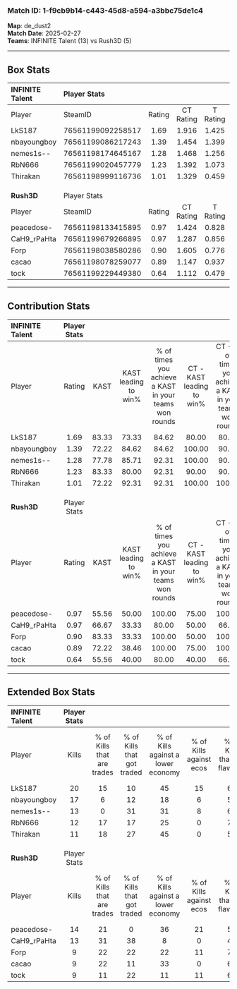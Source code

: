 ### Match ID: 1-f9cb9b14-c443-45d8-a594-a3bbc75de1c4  
**Map**: de_dust2  
**Match Date**: 2025-02-27  
**Teams**: INFINITE Talent (13) vs Rush3D (5)  

---  

## Box Stats  

| **INFINITE Talent** | Player Stats      |        |           |          |       |       |       |         |        |      |     |
| :- | :- | :-: | :-: | :-: | :-: | :-: | :-: | :-: | :-: | :-: | :-: |
| Player              | SteamID           | Rating | CT Rating | T Rating | KAST  |  ADR  | Kills | Assists | Deaths | K/D  | HS% |
| LkS187              | 76561199092258517 |  1.69  |   1.916   |  1.425   | 83.33 | 107.7 |  20   |    8    |   11   | 1.82 | 50  |
| nbayoungboy         | 76561199086217243 |  1.39  |   1.454   |  1.399   | 72.22 | 79.6  |  17   |    5    |   10   | 1.70 | 47  |
| nemes1s--           | 76561198174645167 |  1.28  |   1.468   |  1.256   | 77.78 | 95.4  |  13   |    8    |   11   | 1.18 | 53  |
| RbN666              | 76561199020457779 |  1.23  |   1.392   |  1.073   | 83.33 | 85.2  |  12   |    6    |   11   | 1.09 | 41  |
| Thirakan            | 76561198999116736 |  1.01  |   1.329   |  0.459   | 72.22 | 63.0  |  11   |    3    |   11   | 1.00 | 27  |
|                     |                   |        |           |          |       |       |       |         |        |      |     |
|                     |                   |        |           |          |       |       |       |         |        |      |     |
|                     |                   |        |           |          |       |       |       |         |        |      |     |
| **Rush3D**          | Player Stats      |        |           |          |       |       |       |         |        |      |     |
| Player              | SteamID           | Rating | CT Rating | T Rating | KAST  |  ADR  | Kills | Assists | Deaths | K/D  | HS% |
| peacedose-          | 76561198133415895 |  0.97  |   1.424   |  0.828   | 55.56 | 66.4  |  14   |    0    |   13   | 1.08 | 57  |
| CaH9_rPaHta         | 76561199679266895 |  0.97  |   1.287   |  0.856   | 66.67 | 70.3  |  13   |    3    |   15   | 0.87 | 46  |
| Forp                | 76561198038580286 |  0.90  |   1.605   |  0.776   | 83.33 | 65.9  |   9   |    6    |   15   | 0.60 | 33  |
| cacao               | 76561198078259077 |  0.89  |   1.147   |  0.937   | 72.22 | 81.8  |   9   |    9    |   15   | 0.60 | 33  |
| tock                | 76561199229449380 |  0.64  |   1.112   |  0.479   | 55.56 | 53.9  |   9   |    2    |   15   | 0.60 | 66  |
---  

## Contribution Stats  

| **INFINITE Talent** | Player Stats |       |                      |                                                        |                           |                                                             |                          |                                                            |
| :- | :-: | :-: | :-: | :-: | :-: | :-: | :-: | :-: |
| Player              |    Rating    | KAST  | KAST leading to win% | % of times you achieve a KAST in your teams won rounds | CT - KAST leading to win% | CT - % of times you achieve a KAST in your teams won rounds | T - KAST leading to win% | T - % of times you achieve a KAST in your teams won rounds |
| LkS187              |     1.69     | 83.33 |        73.33         |                         84.62                          |           80.00           |                            80.00                            |          60.00           |                           100.00                           |
| nbayoungboy         |     1.39     | 72.22 |        84.62         |                         84.62                          |          100.00           |                            90.00                            |          50.00           |                           66.67                            |
| nemes1s--           |     1.28     | 77.78 |        85.71         |                         92.31                          |          100.00           |                            90.00                            |          60.00           |                           100.00                           |
| RbN666              |     1.23     | 83.33 |        80.00         |                         92.31                          |           90.00           |                            90.00                            |          60.00           |                           100.00                           |
| Thirakan            |     1.01     | 72.22 |        92.31         |                         92.31                          |          100.00           |                           100.00                            |          66.67           |                           66.67                            |
|                     |              |       |                      |                                                        |                           |                                                             |                          |                                                            |
|                     |              |       |                      |                                                        |                           |                                                             |                          |                                                            |
|                     |              |       |                      |                                                        |                           |                                                             |                          |                                                            |
| **Rush3D**          | Player Stats |       |                      |                                                        |                           |                                                             |                          |                                                            |
| Player              |    Rating    | KAST  | KAST leading to win% | % of times you achieve a KAST in your teams won rounds | CT - KAST leading to win% | CT - % of times you achieve a KAST in your teams won rounds | T - KAST leading to win% | T - % of times you achieve a KAST in your teams won rounds |
| peacedose-          |     0.97     | 55.56 |        50.00         |                         100.00                         |           75.00           |                           100.00                            |          33.33           |                           100.00                           |
| CaH9_rPaHta         |     0.97     | 66.67 |        33.33         |                         80.00                          |           50.00           |                            66.67                            |          25.00           |                           100.00                           |
| Forp                |     0.90     | 83.33 |        33.33         |                         100.00                         |           50.00           |                           100.00                            |          22.22           |                           100.00                           |
| cacao               |     0.89     | 72.22 |        38.46         |                         100.00                         |           75.00           |                           100.00                            |          22.22           |                           100.00                           |
| tock                |     0.64     | 55.56 |        40.00         |                         80.00                          |           40.00           |                            66.67                            |          40.00           |                           100.00                           |
---  

## Extended Box Stats  

| **INFINITE Talent** | Player Stats |                            |                            |                                    |                         |                              |                                 |        |                             |                                     |                          |                               |                            |
| :- | :-: | :-: | :-: | :-: | :-: | :-: | :-: | :-: | :-: | :-: | :-: | :-: | :-: |
| Player              |    Kills     | % of Kills that are trades | % of Kills that got traded | % of Kills against a lower economy | % of Kills against ecos | % of Kills that are flawless | % of Kills that are close duels | Deaths | % of Deaths that get traded | % of Deaths against a lower economy | % of Deaths against ecos | % of Deaths that are flawless | % of Deaths that are close |
| LkS187              |      20      |             15             |             10             |                 45                 |           15            |              60              |                0                |   11   |             18              |                 18                  |            0             |              55               |             0              |
| nbayoungboy         |      17      |             6              |             12             |                 18                 |            6            |              59              |               12                |   10   |             10              |                 20                  |            0             |              50               |             0              |
| nemes1s--           |      13      |             0              |             31             |                 31                 |            8            |              62              |                0                |   11   |             36              |                 27                  |            0             |              64               |             18             |
| RbN666              |      12      |             17             |             17             |                 25                 |            0            |              75              |                0                |   11   |             18              |                 36                  |            0             |              64               |             18             |
| Thirakan            |      11      |             18             |             27             |                 45                 |            0            |              55              |                0                |   11   |              9              |                 27                  |            0             |              64               |             18             |
|                     |              |                            |                            |                                    |                         |                              |                                 |        |                             |                                     |                          |                               |                            |
|                     |              |                            |                            |                                    |                         |                              |                                 |        |                             |                                     |                          |                               |                            |
|                     |              |                            |                            |                                    |                         |                              |                                 |        |                             |                                     |                          |                               |                            |
| **Rush3D**          | Player Stats |                            |                            |                                    |                         |                              |                                 |        |                             |                                     |                          |                               |                            |
| Player              |    Kills     | % of Kills that are trades | % of Kills that got traded | % of Kills against a lower economy | % of Kills against ecos | % of Kills that are flawless | % of Kills that are close duels | Deaths | % of Deaths that get traded | % of Deaths against a lower economy | % of Deaths against ecos | % of Deaths that are flawless | % of Deaths that are close |
| peacedose-          |      14      |             21             |             0              |                 36                 |           21            |              57              |                0                |   13   |             15              |                  8                  |            0             |              54               |             0              |
| CaH9_rPaHta         |      13      |             31             |             38             |                 8                  |            0            |              46              |               15                |   15   |              7              |                 13                  |            7             |              73               |             0              |
| Forp                |      9       |             22             |             22             |                 22                 |           11            |              78              |                0                |   15   |             33              |                 13                  |            7             |              67               |             0              |
| cacao               |      9       |             22             |             11             |                 33                 |            0            |              67              |               22                |   15   |             27              |                 13                  |            7             |              53               |             0              |
| tock                |      9       |             11             |             22             |                 11                 |           11            |              67              |               22                |   15   |              7              |                 13                  |            7             |              67               |             13             |
